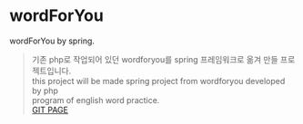 # wordForYou
wordForYou by spring.

> 기존 php로 작업되어 있던 wordforyou를 spring 프레임워크로 옮겨 만들 프로젝트입니다.<br>
> this project will be made spring project from wordforyou developed by php <br>
> program of english word practice. <br>
> [GIT PAGE](http://geekwims.github.io/wordForYou/)
